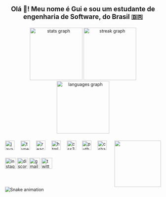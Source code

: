 <h2 align="center">Olá 👋! Meu nome é Gui e sou um estudante de engenharia de Software, do Brasil 🇧🇷</h2>

###

<div align="center">
  <img src="https://github-readme-stats.vercel.app/api?username=GuiMilheiro&hide_title=false&hide_rank=false&show_icons=true&include_all_commits=true&count_private=true&disable_animations=false&theme=vue-dark&locale=en&hide_border=true" height="170" alt="stats graph"  />
  <img src="https://streak-stats.demolab.com?user=GuiMilheiro&locale=en&mode=daily&theme=vue-dark&hide_border=true&border_radius=5&date_format=j%20M%5B%20Y%5D" height="170" alt="streak graph"  />
  <img src="https://github-readme-stats.vercel.app/api/top-langs?username=GuiMilheiro&locale=pt-br&hide_title=false&layout=compact&card_width=320&langs_count=12&theme=vue-dark&hide_border=true" height="170" alt="languages graph"  />
</div>

###

<img align="right" height="150" src="https://cdn.picrew.me/shareImg/org/202405/1473879_uPesK8lw.png"  />

###

<div align="left">
  <img src="https://cdn.jsdelivr.net/gh/devicons/devicon/icons/javascript/javascript-original.svg" height="30" alt="javascript logo"  />
  <img width="12" />
  <img src="https://cdn.jsdelivr.net/gh/devicons/devicon/icons/typescript/typescript-original.svg" height="30" alt="typescript logo"  />
  <img width="12" />
  <img src="https://cdn.jsdelivr.net/gh/devicons/devicon/icons/react/react-original.svg" height="30" alt="react logo"  />
  <img width="12" />
  <img src="https://cdn.jsdelivr.net/gh/devicons/devicon/icons/html5/html5-original.svg" height="30" alt="html5 logo"  />
  <img width="12" />
  <img src="https://cdn.jsdelivr.net/gh/devicons/devicon/icons/css3/css3-original.svg" height="30" alt="css3 logo"  />
  <img width="12" />
  <img src="https://cdn.jsdelivr.net/gh/devicons/devicon/icons/python/python-original.svg" height="30" alt="python logo"  />
  <img width="12" />
  <img src="https://cdn.jsdelivr.net/gh/devicons/devicon/icons/csharp/csharp-original.svg" height="30" alt="csharp logo"  />
</div>

###

<div align="left">
  <img src="https://img.shields.io/static/v1?message=Instagram&logo=instagram&label=&color=E4405F&logoColor=white&labelColor=&style=for-the-badge" height="35" alt="instagram logo"  />
  <img src="https://img.shields.io/static/v1?message=Discord&logo=discord&label=&color=7289DA&logoColor=white&labelColor=&style=for-the-badge" height="35" alt="discord logo"  />
  <img src="https://img.shields.io/static/v1?message=Gmail&logo=gmail&label=&color=D14836&logoColor=white&labelColor=&style=for-the-badge" height="35" alt="gmail logo"  />
  <img src="https://img.shields.io/static/v1?message=Twitter&logo=twitter&label=&color=1DA1F2&logoColor=white&labelColor=&style=for-the-badge" height="35" alt="twitter logo"  />
</div>

###

<br clear="both">

<img src="https://raw.githubusercontent.com/GuiMilheiro/GuiMilheiro/output/snake.svg" alt="Snake animation" />

###
